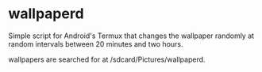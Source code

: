 # wallpaperd
Simple script for Android's Termux that changes the wallpaper randomly at random intervals between 20 minutes and two hours.

wallpapers are searched for at /sdcard/Pictures/wallpaperd.
